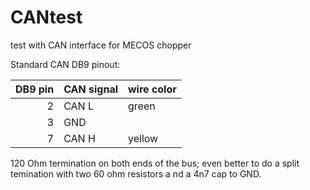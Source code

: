 # CANtest
test with CAN interface for MECOS chopper

Standard CAN DB9 pinout:

| DB9 pin | CAN signal | wire color |
|--------:|------------|------------|
|   2     |   CAN L    |   green    |
|   3     |    GND     |            |
|   7     |   CAN H    |   yellow   |

120 Ohm termination on both ends of the bus; 
even better to do a split temination with two 60 ohm resistors a
nd a 4n7 cap to GND.

